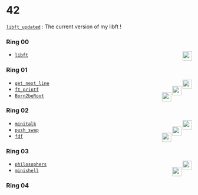 # 42

[`libft_updated`](../../tree/libft_updated) : The current version of my libft !

### Ring 00  
* [`libft`](../../tree/libft) <img height="25" align="right" src="https://img.shields.io/badge/Moulinette-125%25-success"/>

### Ring 01
* [`get_next_line`](../../tree/get_next_line) <img height="25" align="right" src="https://img.shields.io/badge/Moulinette-125%25-success"/>
* [`ft_printf`](../../tree/ft_printf) <img height="25" align="right" src="https://img.shields.io/badge/Moulinette-100%25-success"/>
* [`Born2beRoot`](../../tree/Born2beRoot) <img height="25" align="right" src="https://img.shields.io/badge/110%25-success"/>

### Ring 02
* [`minitalk`](../../tree/minitalk) <img height="25" align="right" src="https://img.shields.io/badge/125%25-success"/>
* [`push_swap`](../../tree/push_swap) <img height="25" align="right" src="https://img.shields.io/badge/125%25-success"/>
* [`fdf`](../../tree/fdf) <img height="25" align="right" src="https://img.shields.io/badge/125%25-success"/>

### Ring 03
* [`philosophers`](../../tree/philosophers) <img height="25" align="right" src="https://img.shields.io/badge/100%25-success"/>
* [`minishell`](../../tree/minishell) <img height="25" align="right" src="https://img.shields.io/badge/101%25-success"/>

### Ring 04
